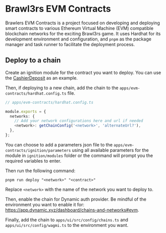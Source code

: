 # Brawl3rs EVM Contracts

Brawlers EVM Contracts is a project focused on developing and deploying smart contracts to various Ethereum Virtual
Machine (EVM) compatible blockchain networks for the exciting Brawl3rs game. It uses Hardhat for its development
environment and configuration, and `pnpm` as the package manager and task runner to facilitate the deployment process.

## Deploy to a chain

Create an ignition module for the contract you want to deploy. You can use the
[CashierDeposit](https://github.com/bltzr-gg/brawlers-evm-contracts/blob/main/ignition/modules/CashierDeposit.ts) as an
example.

Then, if deploying to a new chain, add the chain to the `apps/evm-contracts/hardhat.config.ts` file.

```typescript
// apps/evm-contracts/hardhat.config.ts

module.exports = {
  networks: {
    // Add your network configurations here and url if needed
    <network>: getChainConfig('<network>', 'alternateUrl?'),
  },
};
```

You can choose to add a parameters json file to the `apps/evm-contracts/ignition/parameters` using all available
parameters for the module in `ignition/modules` folder or the command will prompt you the required variables to enter.

Then run the following command:

```shell
pnpm run deploy "<network>" "<contract>"
```

Replace `<network>` with the name of the network you want to deploy to.

Then, enable the chain for Dynamic auth provider. Be mindful of the environment you want to enable it for:
https://app.dynamic.xyz/dashboard/chains-and-networks#evm.

Finally, add the chain to `apps/ui/src/config/chains.ts` and `apps/ui/src/config/wagmi.ts` to the environment you want.
